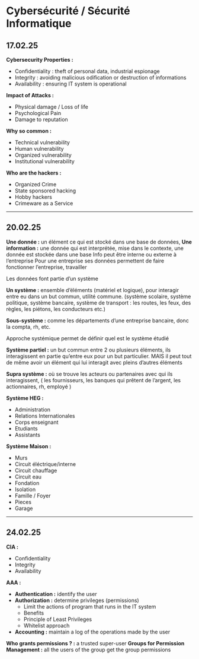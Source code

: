 # Cybersécurité / Sécurité Informatique

## 17.02.25

**Cybersecurity Properties :**
- Confidentiality : theft of personal data, industrial espionage
- Integrity : avoiding malicious odification or destruction of informations
- Availability : ensuring IT system is operational

**Impact of Attacks :**
- Physical damage / Loss of life
- Psychological Pain
- Damage to reputation

**Why so common :**
- Technical vulnerability
- Human vulnerability
- Organized vulnerability
- Institutional vulnerability

**Who are the hackers :**
- Organized Crime
- State sponsored hacking
- Hobby hackers
- Crimeware as a Service

---

## 20.02.25

**Une donnée :** un élément ce qui est stocké dans une base de données,
**Une information :** une donnée qui est interprétée, mise dans le contexte, une donnée est stockée dans une base
Info peut être interne ou externe à l’entreprise
Pour une entreprise ses données permettent de faire fonctionner l’entreprise, travailler
 
Les données font partie d’un système
 
**Un système :** ensemble d’éléments (matériel et logique), pour interagir entre eu dans un but commun, utilité commune. (système scolaire, système politique, système bancaire, système de transport : les routes, les feux, des règles, les piétons, les conducteurs etc.)
 
**Sous-système :** comme les départements d’une entreprise bancaire, donc la compta, rh, etc.
 
Approche systémique permet de définir quel est le système étudié
 
**Système partiel :** un but commun entre 2 ou plusieurs éléments, ils interagissent en partie qu’entre eux pour un but particulier. MAIS il peut tout de même avoir un élément qui lui interagit avec pleins d’autres éléments
 
**Supra système :** où se trouve les acteurs ou partenaires avec qui ils interagissent, ( les fournisseurs, les banques qui prêtent de l’argent, les actionnaires, rh, employé )

**Système HEG :**
- Administration
- Relations Internationales
- Corps enseignant
- Etudiants
- Assistants

**Système Maison :**
- Murs
- Circuit éléctrique/interne
- Circuit chauffage
- Circuit eau
- Fondation
- Isolation
- Famille / Foyer
- Pieces
- Garage

---

## 24.02.25

**CIA :**
- Confidentiality
- Integrity
- Availability

**AAA :**
- **Authentication :** identify the user
- **Authorization :** determine privileges (permissions)
  - Limit the actions of program that runs in the IT system
  - Benefits
  - Principle of Least Privileges
  - Whitelist approach
- **Accounting :** maintain a log of the operations made by the user

**Who grants permissions ? :** a trusted super-user
**Groups for Permission Management :** all the users of the group get the group permissions